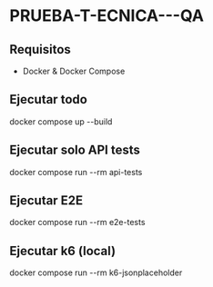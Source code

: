 # PRUEBA-T-ECNICA---QA


## Requisitos
- Docker & Docker Compose


## Ejecutar todo
docker compose up --build


## Ejecutar solo API tests
docker compose run --rm api-tests


## Ejecutar E2E
docker compose run --rm e2e-tests


## Ejecutar k6 (local)
docker compose run --rm k6-jsonplaceholder